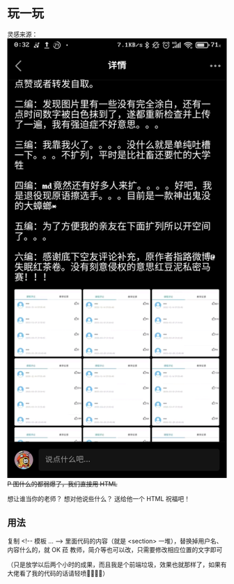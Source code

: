 # 玩一玩
灵感来源：
![灵感](Screenshot_2023-12-14-00-32-35-957_com.tencent.mobileqq.jpg)
~~P 图什么的都弱爆了，我们直接用 HTML~~

想让谁当你的老师？
想对他说些什么？
送给他一个 HTML 祝福吧！

## 用法
复制 <\!-- 模板 ... --> 里面代码的内容（就是 <section\> 一堆），替换掉用户名、内容什么的，就 OK 菈
教师，简介等也可以改，只需要修改相应位置的文字即可

（只是放学以后两个小时的成果，而且我是个前端垃圾，效果也就那样了，如果有大佬看了我的代码的话请轻喷🙏️🙏️🙏️🙏️）
